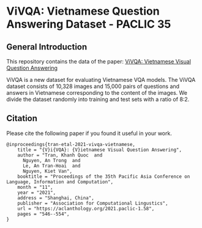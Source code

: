 # ViVQA: Vietnamese Question Answering Dataset - PACLIC 35

## General Introduction
This repository contains the data of the paper: [ViVQA: Vietnamese Visual Question Answering
](https://aclanthology.org/2021.paclic-1.58.pdf)

ViVQA is a new dataset for evaluating Vietnamese VQA models. The ViVQA dataset consists of 10,328 images and 15,000 pairs of questions and answers in Vietnamese corresponding to the content of the images. We divide the dataset randomly into training and test sets with a ratio of 8:2.

## Citation
Please cite the following paper if you found it useful in your work.
```
@inproceedings{tran-etal-2021-vivqa-vietnamese,
    title = "{V}i{VQA}: {V}ietnamese Visual Question Answering",
    author = "Tran, Khanh Quoc  and
      Nguyen, An Trong  and
      Le, An Tran-Hoai  and
      Nguyen, Kiet Van",
    booktitle = "Proceedings of the 35th Pacific Asia Conference on Language, Information and Computation",
    month = "11",
    year = "2021",
    address = "Shanghai, China",
    publisher = "Association for Computational Lingustics",
    url = "https://aclanthology.org/2021.paclic-1.58",
    pages = "546--554",
}
```


